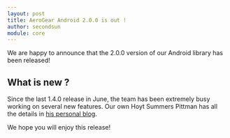 ```yaml
---
layout: post
title: AeroGear Android 2.0.0 is out !
author: secondsun
module: core
---
```


We are happy to announce that the 2.0.0 version of our Android library has been released!

## What is new ?

Since the last 1.4.0 release in June, the team has been extremely busy working on several new features. Our own Hoyt Summers Pittman has all the details in [his personal blog](https://blog.sagaoftherealms.net/?p=519).

We hope you will enjoy this release! 
